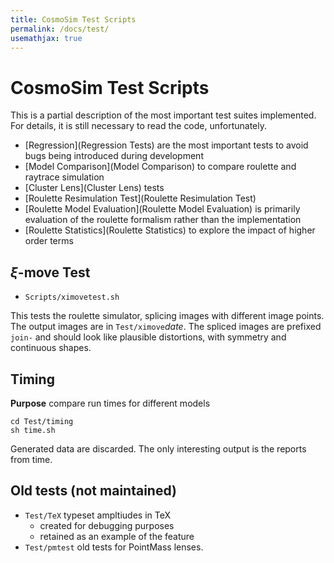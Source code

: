 ```yaml
---
title: CosmoSim Test Scripts
permalink: /docs/test/
usemathjax: true
---
```


# CosmoSim Test Scripts

This is a partial description of the most important test
suites implemented.
For details, it is still necessary to read the code, unfortunately.

+ [Regression](Regression Tests) 
  are the most important tests to avoid bugs being 
  introduced during development
+ [Model Comparison](Model Comparison)
  to compare roulette and raytrace simulation
+ [Cluster Lens](Cluster Lens) tests 
+ [Roulette Resimulation Test](Roulette Resimulation Test)
+ [Roulette Model Evaluation](Roulette Model Evaluation)
  is primarily evaluation of the roulette formalism rather than 
  the implementation
+ [Roulette Statistics](Roulette Statistics) to explore the impact of higher order terms

## $\xi$-move Test

+ `Scripts/ximovetest.sh`

This tests the roulette simulator, splicing images with 
different image points.
The output images are in `Test/ximove`*date*.  The spliced
images are prefixed `join-` and should look like plausible
distortions, with symmetry and continuous shapes.

## Timing

**Purpose** compare run times for different models

```
cd Test/timing
sh time.sh
```

Generated data are discarded.  The only interesting output is the 
reports from time.

## Old tests (not maintained)

+ `Test/TeX` typeset ampltiudes in TeX
    + created for debugging purposes
    + retained as an example of the feature
+ `Test/pmtest` old tests for PointMass lenses.

